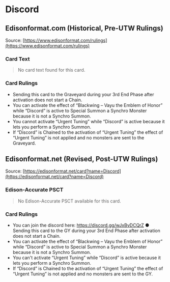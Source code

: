 # Discord

## Edisonformat.com (Historical, Pre-UTW Rulings)

Source: [https://www.edisonformat.com/rulings](https://www.edisonformat.com/rulings)

### Card Text

> No card text found for this card.

### Card Rulings

*   Sending this card to the Graveyard during your 3rd End Phase after activation does not start a Chain.
*   You can activate the effect of “Blackwing – Vayu the Emblem of Honor” while “Discord” is active to Special Summon a Synchro Monster because it is not a Synchro Summon.
*   You cannot activate “Urgent Tuning” while “Discord” is active because it lets you perform a Synchro Summon.
*   If “Discord” is Chained to the activation of “Urgent Tuning” the effect of “Urgent Tuning” is not applied and no monsters are sent to the Graveyard.

## Edisonformat.net (Revised, Post-UTW Rulings)

Source: [https://edisonformat.net/card?name=Discord](https://edisonformat.net/card?name=Discord)

### Edison-Accurate PSCT

> No Edison-Accurate PSCT available for this card.

### Card Rulings

*   You can join the discord here: https://discord.gg/wJxBvDCQrZ ● Sending this card to the GY during your 3rd End Phase after activation does not start a Chain.
*   You can activate the effect of “Blackwing – Vayu the Emblem of Honor” while “Discord” is active to Special Summon a Synchro Monster because it is not a Synchro Summon.
*   You can't activate “Urgent Tuning” while “Discord” is active because it lets you perform a Synchro Summon.
*   If “Discord” is Chained to the activation of “Urgent Tuning” the effect of “Urgent Tuning” is not applied and no monsters are sent to the GY.
            